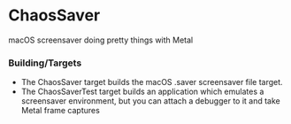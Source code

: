 # ChaosSaver
macOS screensaver doing pretty things with Metal

### Building/Targets
 * The ChaosSaver target builds the macOS .saver screensaver file target.
 * The ChaosSaverTest target builds an application which emulates a screensaver environment, but you can attach a debugger to it and take Metal frame captures
